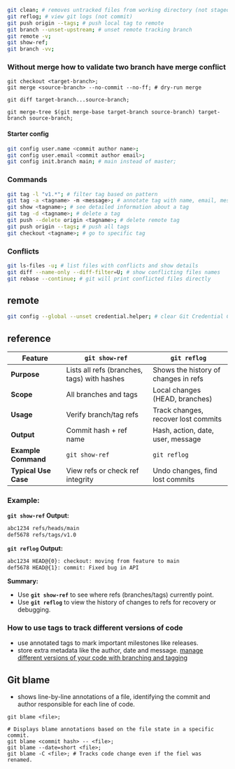 ```bash
git clean; # removes untracked files from working directory (not staged, committed, ignored)
git reflog; # view git logs (not commit)
git push origin --tags; # push local tag to remote
git branch --unset-upstream; # unset remote tracking branch
git remote -v;
git show-ref;
git branch -vv;
```
### Without merge how to validate two branch have merge conflict
```shell
git checkout <target-branch>;
git merge <source-branch> --no-commit --no-ff; # dry-run merge

git diff target-branch...source-branch;

git merge-tree $(git merge-base target-branch source-branch) target-branch source-branch;

```
#### Starter config
```bash
git config user.name <commit author name>;
git config user.email <commit author email>;
git config init.branch main; # main instead of master;
```
### Commands
```bash
git tag -l "v1.*"; # filter tag based on pattern
git tag -a <tagname> -m <message>; # annotate tag with name, email, message
git show <tagname>; # see detailed information about a tag
git tag -d <tagname>; # delete a tag
git push --delete origin <tagname>; # delete remote tag
git push origin --tags; # push all tags
git checkout <tagname>; # go to specific tag
```
### Conflicts
```bash
git ls-files -u; # list files with conflicts and show details
git diff --name-only --diff-filter=U; # show conflicting files names
git rebase --continue; # git will print conflicted files directly
```
## remote
```bash
git config --global --unset credential.helper; # clear Git Credential Cache
```
## reference
| **Feature**          | **`git show-ref`**                          | **`git reflog`**                     |
| -------------------- | ------------------------------------------- | ------------------------------------ |
| **Purpose**          | Lists all refs (branches, tags) with hashes | Shows the history of changes in refs |
| **Scope**            | All branches and tags                       | Local changes (HEAD, branches)       |
| **Usage**            | Verify branch/tag refs                      | Track changes, recover lost commits  |
| **Output**           | Commit hash + ref name                      | Hash, action, date, user, message    |
| **Example Command**  | `git show-ref`                              | `git reflog`                         |
| **Typical Use Case** | View refs or check ref integrity            | Undo changes, find lost commits      |
### Example:

**`git show-ref` Output:**
```bash
abc1234 refs/heads/main
def5678 refs/tags/v1.0
```

**`git reflog` Output:**
```bash
abc1234 HEAD@{0}: checkout: moving from feature to main
def5678 HEAD@{1}: commit: Fixed bug in API
```

**Summary:**
- Use **`git show-ref`** to see where refs (branches/tags) currently point.
- Use **`git reflog`** to view the history of changes to refs for recovery or debugging. 

### How to use tags to track different versions of code
- use annotated tags to mark important milestones like releases.
- store extra metadata like the author, date and message.
[manage different versions of your code with branching and tagging](https://www.linkedin.com/advice/3/how-can-you-manage-different-versions-your-code-branching)


## Git blame
- shows line-by-line annotations of a file, identifying the commit and author responsible for each line of code.

```shell
git blame <file>;

# Displays blame annotations based on the file state in a specific commit.
git blame <commit hash> -- <file>;
git blame --date=short <file>;
git blame -C <file>; # Tracks code change even if the fiel was renamed.
```